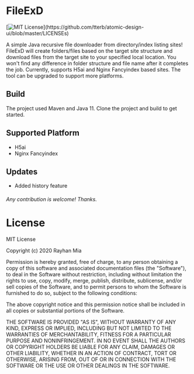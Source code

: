 # FileExD
[![MIT License](https://img.shields.io/apm/l/atomic-design-ui.svg?)](https://github.com/tterb/atomic-design-ui/blob/master/LICENSEs)

A simple Java recursive file downloader from directory/index listing sites!
FileExD will create folders/files based on the target site structure and download files from the target site to your specified local location. You won't find any difference in folder structure and file name after it completes the job.
Currently, supports H5ai and Nginx Fancyindex based sites. The tool can be upgraded to support more platforms.

## Build
The project used Maven and Java 11. Clone the project and build to get started.

## Supported Platform
- H5ai
- Nginx Fancyindex

## Updates
- Added history feature

###### Any contribution is welcome! Thanks.

# License
MIT License

Copyright (c) 2020 Rayhan Mia

Permission is hereby granted, free of charge, to any person obtaining a copy
of this software and associated documentation files (the "Software"), to deal
in the Software without restriction, including without limitation the rights
to use, copy, modify, merge, publish, distribute, sublicense, and/or sell
copies of the Software, and to permit persons to whom the Software is
furnished to do so, subject to the following conditions:

The above copyright notice and this permission notice shall be included in all
copies or substantial portions of the Software.

THE SOFTWARE IS PROVIDED "AS IS", WITHOUT WARRANTY OF ANY KIND, EXPRESS OR
IMPLIED, INCLUDING BUT NOT LIMITED TO THE WARRANTIES OF MERCHANTABILITY,
FITNESS FOR A PARTICULAR PURPOSE AND NONINFRINGEMENT. IN NO EVENT SHALL THE
AUTHORS OR COPYRIGHT HOLDERS BE LIABLE FOR ANY CLAIM, DAMAGES OR OTHER
LIABILITY, WHETHER IN AN ACTION OF CONTRACT, TORT OR OTHERWISE, ARISING FROM,
OUT OF OR IN CONNECTION WITH THE SOFTWARE OR THE USE OR OTHER DEALINGS IN THE
SOFTWARE.
